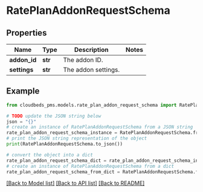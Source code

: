 # RatePlanAddonRequestSchema


## Properties

Name | Type | Description | Notes
------------ | ------------- | ------------- | -------------
**addon_id** | **str** | The addon ID. | 
**settings** | **str** | The addon settings. | 

## Example

```python
from cloudbeds_pms.models.rate_plan_addon_request_schema import RatePlanAddonRequestSchema

# TODO update the JSON string below
json = "{}"
# create an instance of RatePlanAddonRequestSchema from a JSON string
rate_plan_addon_request_schema_instance = RatePlanAddonRequestSchema.from_json(json)
# print the JSON string representation of the object
print(RatePlanAddonRequestSchema.to_json())

# convert the object into a dict
rate_plan_addon_request_schema_dict = rate_plan_addon_request_schema_instance.to_dict()
# create an instance of RatePlanAddonRequestSchema from a dict
rate_plan_addon_request_schema_from_dict = RatePlanAddonRequestSchema.from_dict(rate_plan_addon_request_schema_dict)
```
[[Back to Model list]](../README.md#documentation-for-models) [[Back to API list]](../README.md#documentation-for-api-endpoints) [[Back to README]](../README.md)



